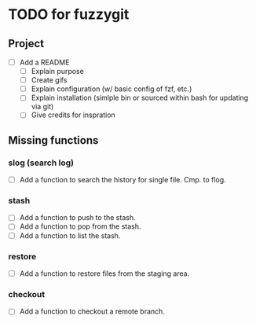 # TODO for fuzzygit

## Project

* [ ] Add a README
  * [ ] Explain purpose
  * [ ] Create gifs
  * [ ] Explain configuration (w/ basic config of fzf, etc.)
  * [ ] Explain installation (simlple bin or sourced within bash for updating via git)
  * [ ] Give credits for inspration

## Missing functions

### slog (search log)

* [ ] Add a function to search the history for single file. Cmp. to flog.

### stash

* [ ] Add a function to push to the stash.
* [ ] Add a function to pop from the stash.
* [ ] Add a function to list the stash.

### restore

* [ ] Add a function to restore files from the staging area.

### checkout

* [ ] Add a function to checkout a remote branch.
